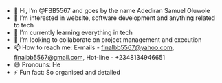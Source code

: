 - 👋 Hi, I’m @FBB5567 and goes by the name Adediran Samuel Oluwole
- 👀 I’m interested in website, software development and anything related to tech
- 🌱 I’m currently learning everything in tech
- 💞️ I’m looking to collaborate on project management and execution
- 📫 How to reach me: E-mails - finalbb5567@yahoo.com, finalbb5567@gmail.com, Hot-line - +2348134946651
- 😄 Pronouns: He
- ⚡ Fun fact: So organised and detailed

<!---
FBB5567/FBB5567 is a ✨ special ✨ repository because its `README.md` (this file) appears on your GitHub profile.
You can click the Preview link to take a look at your changes.
--->
